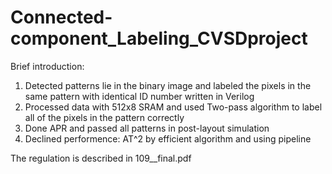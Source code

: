 # Connected-component_Labeling_CVSDproject

Brief introduction:
  1. Detected patterns lie in the binary image and labeled the pixels in the same pattern with identical ID number written in Verilog
  2. Processed data with 512x8 SRAM and used Two-pass algorithm to label all of the pixels in the pattern correctly
  3. Done APR and passed all patterns in post-layout simulation
  4. Declined performence: AT^2 by efficient algorithm and using pipeline

The regulation is described in 109__final.pdf
